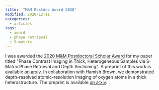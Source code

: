 ```yaml
---
title:  "M&M Postdoc Award 2020"
modified: 2020-12-11
categories:
  - articles
tags:
  - award
  - phase retrieval
  - S-matrix
---
```


I was awarded the [2020 M&M Postdoctoral Scholar Award](https://www.microscopy.org/awards/2020_postdoctoralscholars.cfm) for my paper titled "Phase Contrast Imaging in Thick, Heterogeneous Samples
via S-Matrix Phase Retrieval and Depth Sectioning". A preprint of this work is available [on arxiv](https://arxiv.org/abs/2008.12768). In collaboration with Hamish Brown, we demonstrated
depth-resolved atomic-resolution imaging of oxygen atoms in a thick heterostructure. The preprint is available [on arxiv](https://arxiv.org/abs/2011.07652).
